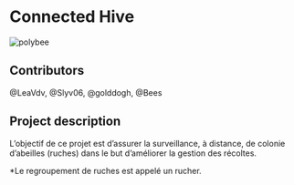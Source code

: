 
<h1> Connected Hive </h1>

![polybee](https://www.sciencesetavenir.fr/assets/img/2013/07/17/cover-r4x3w1000-57df358a3ec0c-nid-d-abeille.jpg)

<h2> Contributors </h2>

@LeaVdv, @Slyv06, @golddogh, @Bees

<h2> Project description </h2>

L’objectif de ce projet est d’assurer la surveillance, à distance, de colonie d’abeilles (ruches) dans le but d’améliorer la gestion des récoltes. 

*Le regroupement de ruches est appelé un rucher. 
